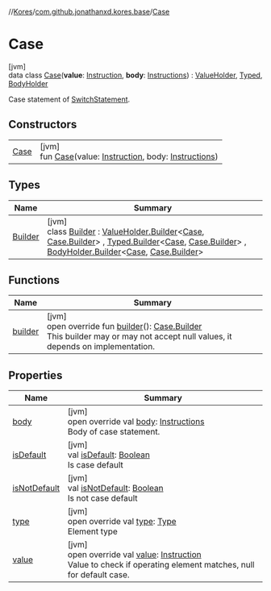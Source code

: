 //[Kores](../../../index.md)/[com.github.jonathanxd.kores.base](../index.md)/[Case](index.md)

# Case

[jvm]\
data class [Case](index.md)(**value**: [Instruction](../../com.github.jonathanxd.kores/-instruction/index.md), **body**: [Instructions](../../com.github.jonathanxd.kores/-instructions/index.md)) : [ValueHolder](../-value-holder/index.md), [Typed](../-typed/index.md), [BodyHolder](../-body-holder/index.md)

Case statement of [SwitchStatement](../-switch-statement/index.md).

## Constructors

| | |
|---|---|
| [Case](-case.md) | [jvm]<br>fun [Case](-case.md)(value: [Instruction](../../com.github.jonathanxd.kores/-instruction/index.md), body: [Instructions](../../com.github.jonathanxd.kores/-instructions/index.md)) |

## Types

| Name | Summary |
|---|---|
| [Builder](-builder/index.md) | [jvm]<br>class [Builder](-builder/index.md) : [ValueHolder.Builder](../-value-holder/-builder/index.md)<[Case](index.md), [Case.Builder](-builder/index.md)> , [Typed.Builder](../-typed/-builder/index.md)<[Case](index.md), [Case.Builder](-builder/index.md)> , [BodyHolder.Builder](../-body-holder/-builder/index.md)<[Case](index.md), [Case.Builder](-builder/index.md)> |

## Functions

| Name | Summary |
|---|---|
| [builder](builder.md) | [jvm]<br>open override fun [builder](builder.md)(): [Case.Builder](-builder/index.md)<br>This builder may or may not accept null values, it depends on implementation. |

## Properties

| Name | Summary |
|---|---|
| [body](body.md) | [jvm]<br>open override val [body](body.md): [Instructions](../../com.github.jonathanxd.kores/-instructions/index.md)<br>Body of case statement. |
| [isDefault](is-default.md) | [jvm]<br>val [isDefault](is-default.md): [Boolean](https://kotlinlang.org/api/latest/jvm/stdlib/kotlin/-boolean/index.html)<br>Is case default |
| [isNotDefault](is-not-default.md) | [jvm]<br>val [isNotDefault](is-not-default.md): [Boolean](https://kotlinlang.org/api/latest/jvm/stdlib/kotlin/-boolean/index.html)<br>Is not case default |
| [type](type.md) | [jvm]<br>open override val [type](type.md): [Type](https://docs.oracle.com/javase/8/docs/api/java/lang/reflect/Type.html)<br>Element type |
| [value](value.md) | [jvm]<br>open override val [value](value.md): [Instruction](../../com.github.jonathanxd.kores/-instruction/index.md)<br>Value to check if operating element matches, null for default case. |
